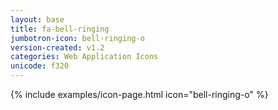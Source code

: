 ```yaml
---
layout: base
title: fa-bell-ringing
jumbotron-icon: bell-ringing-o
version-created: v1.2
categories: Web Application Icons
unicode: f320
---
```


{% include examples/icon-page.html icon="bell-ringing-o" %}

